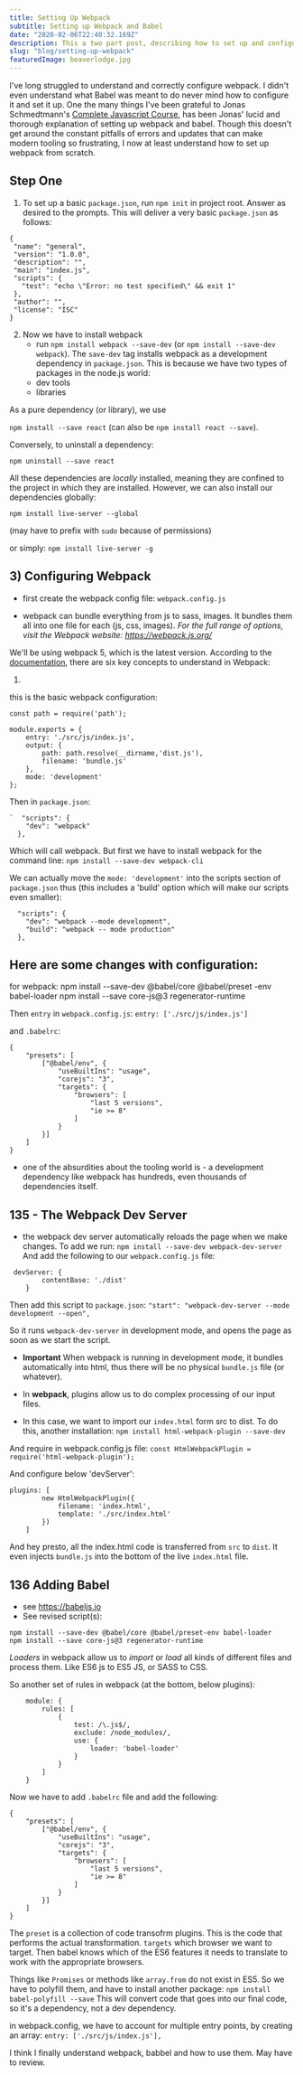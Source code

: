 ```yaml
---
title: Setting Up Webpack
subtitle: Setting up Webpack and Babel
date: "2020-02-06T22:40:32.169Z"
description: This a two part post, describing how to set up and configure Webpack and Babel.
slug: "blog/setting-up-webpack"
featuredImage: beaverlodge.jpg
---
```


I've long struggled to understand and correctly configure webpack. I didn't even understand what Babel was meant to do never mind how to configure it and set it up. One the many things I've been grateful to Jonas Schmedtmann's <a href="https://www.udemy.com/course/the-complete-javascript-course/">Complete Javascript Course</a>, has been Jonas' lucid and thorough explanation of setting up webpack and babel. Though this doesn't get around the constant pitfalls of errors and updates that can make modern tooling so frustrating, I now at least understand how to set up webpack from scratch.

## Step One

1.  To set up a basic `package.json`, run `npm init` in project root. Answer as desired to the prompts. This will deliver a very basic `package.json` as follows:

```
{
 "name": "general",
 "version": "1.0.0",
 "description": "",
 "main": "index.js",
 "scripts": {
   "test": "echo \"Error: no test specified\" && exit 1"
 },
 "author": "",
 "license": "ISC"
}
```

2. Now we have to install webpack
   - run `npm install webpack --save-dev` (or `npm install --save-dev webpack`). The `save-dev` tag installs webpack as a development dependency in `package.json`. This is because we have two types of packages in the node.js world:
   - dev tools
   - libraries

As a pure dependency (or library), we use

`npm install --save react` (can also be `npm install react --save`).

Conversely, to uninstall a dependency:

`npm uninstall --save react`

All these dependencies are _locally_ installed, meaning they are confined to the project in which they are installed. However, we can also install our dependencies globally:

`npm install live-server --global`

(may have to prefix with `sudo` because of permissions)

or simply: `npm install live-server -g`

## 3) Configuring Webpack

- first create the webpack config file: `webpack.config.js`

- webpack can bundle everything from js to sass, images. It bundles them all into one file for each (js, css, images). _For the full range of options, visit the Webpack website: https://webpack.js.org/_

We'll be using webpack 5, which is the latest version. According to the <a href="https://webpack.js.org/concepts/">documentation</a>, there are six key concepts to understand in Webpack:

1.

this is the basic webpack configuration:

```
const path = require('path');

module.exports = {
    entry: './src/js/index.js',
    output: {
        path: path.resolve(__dirname,'dist.js'),
        filename: 'bundle.js'
    },
    mode: 'development'
};
```

Then in `package.json`:

```
`  "scripts": {
    "dev": "webpack"
  },
```

Which will call webpack. But first we have to install webpack for the command line:
`npm install --save-dev webpack-cli`

We can actually move the `mode: 'development'` into the scripts section of `package.json` thus (this includes a 'build' option which will make our scripts even smaller):

```
  "scripts": {
    "dev": "webpack --mode development",
    "build": "webpack -- mode production"
  },
```

## Here are some changes with configuration:

for webpack:
npm install --save-dev @babel/core @babel/preset
-env babel-loader
npm install --save core-js@3 regenerator-runtime

Then `entry` in `webpack.config.js`:
`entry: ['./src/js/index.js']`

and `.babelrc`:

```
{
    "presets": [
        ["@babel/env", {
            "useBuiltIns": "usage",
            "corejs": "3",
            "targets": {
                "browsers": [
                    "last 5 versions",
                    "ie >= 8"
                ]
            }
        }]
    ]
}
```

- one of the absurdities about the tooling world is - a development dependency like webpack has hundreds, even thousands of dependencies itself.

## 135 - The Webpack Dev Server

- the webpack dev server automatically reloads the page when we make changes. To add we run:
  `npm install --save-dev webpack-dev-server`
  And add the following to our `webpack.config.js` file:

```
 devServer: {
        contentBase: './dist'
    }
```

Then add this script to `package.json`: `"start": "webpack-dev-server --mode development --open",`

So it runs `webpack-dev-server` in development mode, and opens the page as soon as we start the script.

- **Important** When webpack is running in development mode, it bundles automatically into html, thus there will be no physical `bundle.js` file (or whatever).

- In **webpack**, plugins allow us to do complex processing of our input files.
- In this case, we want to import our `index.html` form src to dist. To do this, another installation:
  `npm install html-webpack-plugin --save-dev`

And require in webpack.config.js file:
`const HtmlWebpackPlugin = require('html-webpack-plugin');`

And configure below 'devServer':

```
plugins: [
        new HtmlWebpackPlugin({
            filename: 'index.html',
            template: './src/index.html'
        })
    ]
```

And hey presto, all the index.html code is transferred from `src` to `dist`. It even injects `bundle.js` into the bottom of the live `index.html` file.

## 136 Adding Babel

- see https://babeljs.io
- See revised script(s):

```
npm install --save-dev @babel/core @babel/preset-env babel-loader
npm install --save core-js@3 regenerator-runtime
```

_Loaders_ in webpack allow us to _import_ or _load_ all kinds of different files and process them. Like ES6 js to ES5 JS, or SASS to CSS.

So another set of rules in webpack (at the bottom, below plugins):

```
    module: {
        rules: [
            {
                test: /\.js$/,
                exclude: /node_modules/,
                use: {
                    loader: 'babel-loader'
                }
            }
        ]
    }
```

Now we have to add `.babelrc` file and add the following:

```
{
    "presets": [
        ["@babel/env", {
            "useBuiltIns": "usage",
            "corejs": "3",
            "targets": {
                "browsers": [
                    "last 5 versions",
                    "ie >= 8"
                ]
            }
        }]
    ]
}
```

The `preset` is a collection of code transofrm plugins. This is the code that performs the actual transformation. `targets` which browser we want to target. Then babel knows which of the ES6 features it needs to translate to work with the appropriate browsers.

Things like `Promises` or methods like `array.from` do not exist in ES5. So we have to polyfill them, and have to install another package:
`npm install babel-polyfill --save`
This will convert code that goes into our final code, so it's a dependency, not a dev dependency.

in webpack.config, we have to account for multiple entry points, by creating an array:
`entry: ['./src/js/index.js'],`

I think I finally understand webpack, babbel and how to use them. May have to review.
